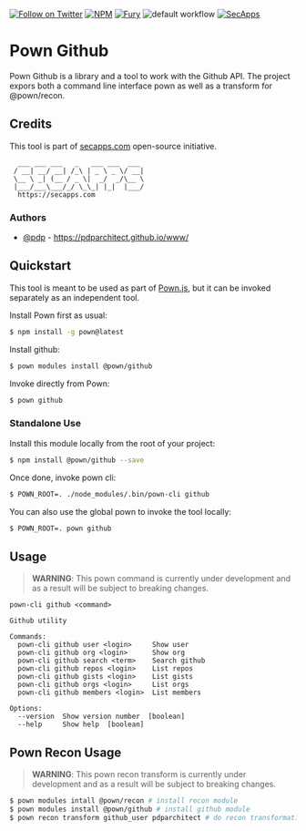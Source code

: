 [![Follow on Twitter](https://img.shields.io/twitter/follow/pownjs.svg?logo=twitter)](https://twitter.com/pownjs)
[![NPM](https://img.shields.io/npm/v/@pown/github.svg)](https://www.npmjs.com/package/@pown/github)
[![Fury](https://img.shields.io/badge/version-2x%20Fury-red.svg)](https://github.com/pownjs/lobby)
![default workflow](https://github.com/pownjs/github/actions/workflows/default.yaml/badge.svg)
[![SecApps](https://img.shields.io/badge/credits-SecApps-black.svg)](https://secapps.com)

# Pown Github

Pown Github is a library and a tool to work with the Github API. The project expors both a command line interface pown as well as a transform for @pown/recon.

## Credits

This tool is part of [secapps.com](https://secapps.com) open-source initiative.

```
  ___ ___ ___   _   ___ ___  ___
 / __| __/ __| /_\ | _ \ _ \/ __|
 \__ \ _| (__ / _ \|  _/  _/\__ \
 |___/___\___/_/ \_\_| |_|  |___/
  https://secapps.com
```

### Authors

* [@pdp](https://twitter.com/pdp) - https://pdparchitect.github.io/www/

## Quickstart

This tool is meant to be used as part of [Pown.js](https://github.com/pownjs/pown), but it can be invoked separately as an independent tool.

Install Pown first as usual:

```sh
$ npm install -g pown@latest
```

Install github:

```sh
$ pown modules install @pown/github
```

Invoke directly from Pown:

```sh
$ pown github
```

### Standalone Use

Install this module locally from the root of your project:

```sh
$ npm install @pown/github --save
```

Once done, invoke pown cli:

```sh
$ POWN_ROOT=. ./node_modules/.bin/pown-cli github
```

You can also use the global pown to invoke the tool locally:

```sh
$ POWN_ROOT=. pown github
```

## Usage

> **WARNING**: This pown command is currently under development and as a result will be subject to breaking changes.

```
pown-cli github <command>

Github utility

Commands:
  pown-cli github user <login>     Show user
  pown-cli github org <login>      Show org
  pown-cli github search <term>    Search github
  pown-cli github repos <login>    List repos
  pown-cli github gists <login>    List gists
  pown-cli github orgs <login>     List orgs
  pown-cli github members <login>  List members

Options:
  --version  Show version number  [boolean]
  --help     Show help  [boolean]
```

## Pown Recon Usage

> **WARNING**: This pown recon transform is currently under development and as a result will be subject to breaking changes.

```bash
$ pown modules intall @pown/recon # install recon module
$ pown modules install @pown/github # install github module
$ pown recon transform github_user pdparchitect # do recon transformation
```
